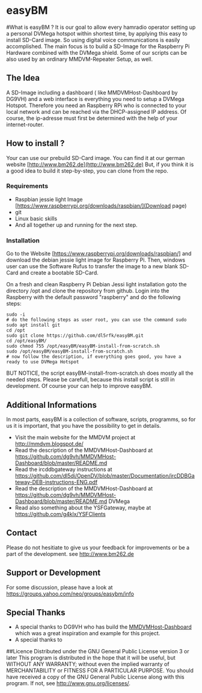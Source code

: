 # easyBM

#What is easyBM ?
It is our goal to allow every hamradio operator setting up a personal DVMega hotspot within shortest time, by applying this easy to install SD-Card image. So using digital voice communications is easily accomplished.
The main focus is to build a SD-Image for the Raspberry Pi Hardware combined with the DVMega shield. Some of our scripts can be also used by an ordinary MMDVM-Repeater Setup, as well. 

## The Idea
A SD-Image including a dashboard ( like MMDVMHost-Dashboard by DG9VH) and a web interface is everything you need to setup a DVMega Hotspot. Therefore you need an Raspberry RPi who is connected to your local network and can be reached via the DHCP-assigned IP address. Of course, the ip-adresse must first be determined with the help of your internet-router.

## How to install ?
Your can use  our prebuild SD-Card image. You can find it at our german website [http://www.bm262.de](http://www.bm262.de)
But, if you think it is a good idea to build it step-by-step, you can clone from the repo.  

### Requirements
* Raspbian jessie light Image [https://www.raspberrypi.org/downloads/raspbian/](Download page)
* git
* Linux basic skills
* And all together  up and running for the next step.

### Installation
Go to the Website [https://www.raspberrypi.org/downloads/raspbian/] and download the debian jessie light image for Raspberry Pi. Then, windows user can use the Software Rufus to transfer the image to a new blank SD-Card and create a bootable SD-Card.

On a fresh and clean Raspberry Pi Debian Jessi light installation goto the directory /opt and clone the repository from github. 
Login into the Raspberry with the default password "raspberry" and do the following steps:

	sudo -i
	# do the following steps as user root, you can use the command sudo  
	sudo apt install git 
	cd /opt
	sudo git clone https://github.com/dl5rfk/easyBM.git
	cd /opt/easyBM/
	sudo chmod 755 /opt/easyBM/easyBM-install-from-scratch.sh
	sudo /opt/easyBM/easyBM-install-from-scratch.sh
	# now follow the description, if everything goes good, you have a ready to use DVMega Hotspot

BUT NOTICE, the script easyBM-install-from-scratch.sh does mostly all the needed steps. Please be carefull, because this install script is still in development. Of course your can help to improve easyBM. 

## Additional Informations
In most parts, easyBM is a collection of software, scripts, programms, so for us it is important, that you have the possibility to get in details.

- Visit the main website for the MMDVM project at http://mmdvm.blogspot.de/ 
- Read the description of the MMDVMHost-Dashboard at https://github.com/dg9vh/MMDVMHost-Dashboard/blob/master/README.md 
- Read the ircddbgateway instructions at https://github.com/dl5di/OpenDV/blob/master/Documentation/ircDDBGateway-DEB-instructions-ENG.pdf
- Read the description of the MMDVMHost-Dashboard at https://github.com/dg9vh/MMDVMHost-Dashboard/blob/master/README.md 
DVMega 
- Read also something about the YSFGateway, maybe at https://github.com/g4klx/YSFClients 
 

## Contact
Please do not hesitiate to give us your feedback for improvements or be a part of the development. see http://www.bm262.de

## Support or Development 
For some discussion, please have a look at https://groups.yahoo.com/neo/groups/easybm/info

## Special Thanks
- A special thanks to DG9VH who has build the [MMDVMHost-Dashboard](https://github.com/dg9vh/) which was a great inspiration and example for this project.
- A special thanks to 


##Licence
Distributed under the GNU General Public License version 3 or later
This program is distributed in the hope that it will be useful, but WITHOUT ANY WARRANTY; without even the implied warranty of MERCHANTABILITY or FITNESS FOR A PARTICULAR PURPOSE.
You should have received a copy of the GNU General Public License along with this program. If not, see http://www.gnu.org/licenses/.
